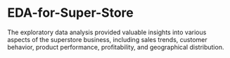 # EDA-for-Super-Store
The exploratory data analysis provided valuable insights into various aspects of the superstore business, including sales trends, customer behavior, product performance, profitability, and geographical distribution.
